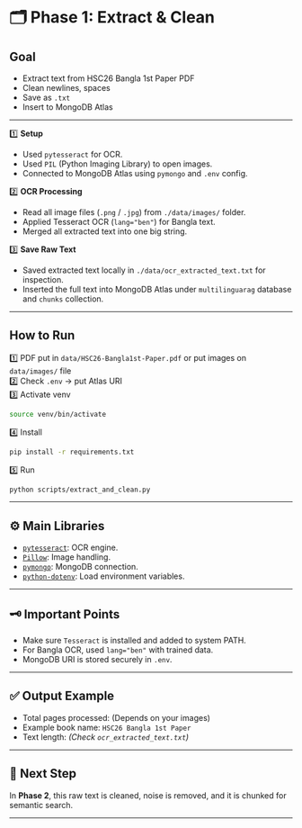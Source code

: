 # 🗂️ Phase 1: Extract & Clean

## Goal
- Extract text from HSC26 Bangla 1st Paper PDF
- Clean newlines, spaces
- Save as `.txt`
- Insert to MongoDB Atlas

---

1️⃣ **Setup**  
- Used `pytesseract` for OCR.
- Used `PIL` (Python Imaging Library) to open images.
- Connected to MongoDB Atlas using `pymongo` and `.env` config.</br>

2️⃣ **OCR Processing**  
- Read all image files (`.png` / `.jpg`) from `./data/images/` folder.
- Applied Tesseract OCR (`lang="ben"`) for Bangla text.
- Merged all extracted text into one big string. </br>

3️⃣ **Save Raw Text**  
- Saved extracted text locally in `./data/ocr_extracted_text.txt` for inspection.
- Inserted the full text into MongoDB Atlas under `multilinguarag` database and `chunks` collection. </br>

---

## How to Run

1️⃣ PDF put in `data/HSC26-Bangla1st-Paper.pdf` or put images on `data/images/` file </br>
2️⃣ Check `.env` → put Atlas URI  </br>
3️⃣ Activate venv </br>
```bash
source venv/bin/activate
```
4️⃣ Install
```bash
pip install -r requirements.txt
```
5️⃣ Run
```bash
python scripts/extract_and_clean.py
```

---

## ⚙️ Main Libraries

- [`pytesseract`](https://pypi.org/project/pytesseract/): OCR engine.
- [`Pillow`](https://pypi.org/project/Pillow/): Image handling.
- [`pymongo`](https://pypi.org/project/pymongo/): MongoDB connection.
- [`python-dotenv`](https://pypi.org/project/python-dotenv/): Load environment variables.

---

## 🗝️ Important Points

- Make sure `Tesseract` is installed and added to system PATH.
- For Bangla OCR, used `lang="ben"` with trained data.
- MongoDB URI is stored securely in `.env`.

---

## ✅ Output Example

- Total pages processed: (Depends on your images)
- Example book name: `HSC26 Bangla 1st Paper`
- Text length: *(Check `ocr_extracted_text.txt`)*

---

## 📌 Next Step

In **Phase 2**, this raw text is cleaned, noise is removed, and it is chunked for semantic search.

---

